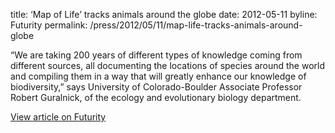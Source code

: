 title: ‘Map of Life’ tracks animals around the globe
date: 2012-05-11
byline:  Futurity
permalink: /press/2012/05/11/map-life-tracks-animals-around-globe


“We are taking 200 years of different types of knowledge coming from different sources, all documenting the locations of species around the world and compiling them in a way that will greatly enhance our knowledge of biodiversity,” says University of Colorado-Boulder Associate Professor Robert Guralnick, of the ecology and evolutionary biology department.

[View article on Futurity](http://www.futurity.org/map-of-life-tracks-animals-around-the-globe/)
